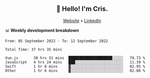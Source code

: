 
<h2 align="center">👋 Hello! I'm Cris.</h2>
<p align="center">
  <a href="https://www.criscunas.dev">Website</a> •
  <a href="https://www.linkedin.com/in/cristophercunas/">LinkedIn</a>
</p>


📊 **Weekly development breakdown**
<!--START_SECTION:waka-->

```text
From: 05 September 2022 - To: 12 September 2022

Total Time: 37 hrs 35 mins

Vue.js       30 hrs 51 mins  ████████████████████░░░░░   79.73 %
JavaScript   4 hrs 24 mins   ███░░░░░░░░░░░░░░░░░░░░░░   11.39 %
Swift        1 hr 8 mins     ▓░░░░░░░░░░░░░░░░░░░░░░░░   02.95 %
Other        1 hr 6 mins     ▓░░░░░░░░░░░░░░░░░░░░░░░░   02.86 %
```

<!--END_SECTION:waka-->
